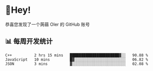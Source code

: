 # 👋Hey!
恭喜您发现了一个蒟蒻 OIer 的 GitHub 账号

## 📊 每周开发统计
<!--START_SECTION:waka-->
```text
C++          2 hrs 15 mins   ██████████████████████▓░░   90.88 % 
JavaScript   10 mins         █▓░░░░░░░░░░░░░░░░░░░░░░░   06.82 % 
JSON         3 mins          ▓░░░░░░░░░░░░░░░░░░░░░░░░   02.08 % 
```
<!--END_SECTION:waka-->
